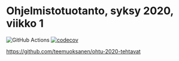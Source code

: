 # Ohjelmistotuotanto, syksy 2020, viikko 1

![GitHub Actions](https://github.com/teemuoksanen/ohtu-2020-viikko1/workflows/Java%20CI%20with%20Gradle/badge.svg)
[![codecov](https://codecov.io/gh/teemuoksanen/ohtu-2020-viikko1/branch/main/graph/badge.svg?token=10S3VNVUQA)](undefined)

https://github.com/teemuoksanen/ohtu-2020-tehtavat
